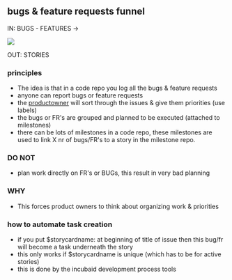 ## bugs & feature requests funnel

IN: BUGS - FEATURES ->

![](http://www.rocketwatcher.com/wp-content/uploads/2011/01/Funnel-mod.jpg)

OUT: STORIES

### principles

- The idea is that in a code repo you log all the bugs & feature requests
- anyone can report bugs or feature requests
- the [productowner](roles.md) will sort through the issues & give them priorities (use labels)
- the bugs or FR's are grouped and planned to be executed (attached to milestones)
- there can be lots of milestones in a code repo, these milestones are used to link X nr of bugs/FR's to a story in the milestone repo.


### DO NOT

- plan work directly on FR's or BUGs, this result in very bad planning

### WHY

- This forces product owners to think about organizing work & priorities

### how to automate task creation

- if you put $storycardname: at beginning of title of issue then this bug/fr will become a task underneath the story
- this only works if $storycardname is unique (which has to be for active stories)
- this is done by the incubaid development process tools

